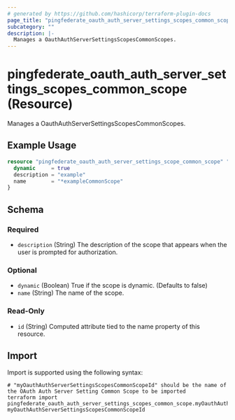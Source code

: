 ```yaml
---
# generated by https://github.com/hashicorp/terraform-plugin-docs
page_title: "pingfederate_oauth_auth_server_settings_scopes_common_scope Resource - terraform-provider-pingfederate"
subcategory: ""
description: |-
  Manages a OauthAuthServerSettingsScopesCommonScopes.
---
```


# pingfederate_oauth_auth_server_settings_scopes_common_scope (Resource)

Manages a OauthAuthServerSettingsScopesCommonScopes.

## Example Usage

```terraform
resource "pingfederate_oauth_auth_server_settings_scope_common_scope" "oauthAuthServerSettingsScopesCommonScopeExample" {
  dynamic     = true
  description = "example"
  name        = "*exampleCommonScope"
}
```

<!-- schema generated by tfplugindocs -->
## Schema

### Required

- `description` (String) The description of the scope that appears when the user is prompted for authorization.

### Optional

- `dynamic` (Boolean) True if the scope is dynamic. (Defaults to false)
- `name` (String) The name of the scope.

### Read-Only

- `id` (String) Computed attribute tied to the name property of this resource.

## Import

Import is supported using the following syntax:

```shell
# "myOauthAuthServerSettingsScopesCommonScopeId" should be the name of the OAuth Auth Server Setting Common Scope to be imported
terraform import pingfederate_oauth_auth_server_settings_scopes_common_scope.myOauthAuthServerSettingsScopesCommonScope myOauthAuthServerSettingsScopesCommonScopeId
```
